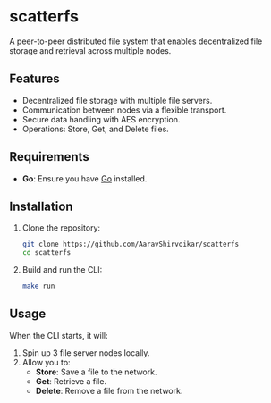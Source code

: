 # scatterfs

A peer-to-peer distributed file system that enables decentralized file storage and retrieval across multiple nodes.

## Features
- Decentralized file storage with multiple file servers.
- Communication between nodes via a flexible transport.
- Secure data handling with AES encryption.
- Operations: Store, Get, and Delete files.

## Requirements
- **Go**: Ensure you have [Go](https://go.dev/) installed.

## Installation
1. Clone the repository:
   ```bash
   git clone https://github.com/AaravShirvoikar/scatterfs
   cd scatterfs
   ```

2. Build and run the CLI:
   ```bash
   make run
   ```

## Usage
When the CLI starts, it will:
1. Spin up 3 file server nodes locally.
2. Allow you to:
   - **Store**: Save a file to the network.
   - **Get**: Retrieve a file.
   - **Delete**: Remove a file from the network.
